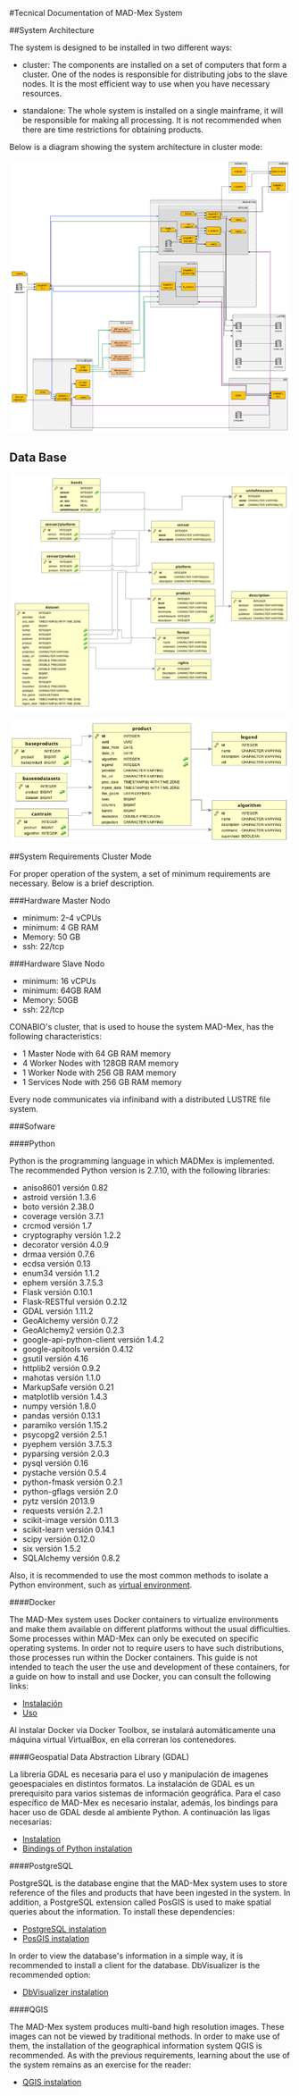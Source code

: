 #Tecnical Documentation of MAD-Mex System

##System Architecture

The system is designed to be installed in two different ways:


* cluster: The components are installed on a set of computers that form a cluster. One of the nodes is responsible for distributing jobs to the slave nodes. It is the most efficient way to use when you have necessary resources.


* standalone: The whole system is installed on a single mainframe, it will be responsible for making all processing. It is not recommended when there are time restrictions for obtaining products.

Below is a diagram showing the system architecture in cluster mode:

![MAD-Mex components diagram](../images/component_diagram.png)


## Data Base

![Database relational diagram](../images/eodata.png)

![Database relational diagram2](../images/product.png)

##System Requirements Cluster Mode

For proper operation of the system, a set of minimum requirements are necessary. Below is a brief description.

###Hardware Master Nodo
- minimum: 2-4 vCPUs
- minimum: 4 GB RAM
- Memory: 50 GB 
- ssh: 22/tcp

###Hardware Slave Nodo
- minimum: 16 vCPUs
- minimum: 64GB RAM
- Memory: 50GB
- ssh: 22/tcp

CONABIO's cluster, that is used to house the system MAD-Mex, has the following characteristics:

- 1 Master Node with 64 GB RAM memory
- 4 Worker Nodes with 128GB RAM memory
- 1 Worker Node with 256 GB RAM memory
- 1 Services Node with 256 GB RAM memory

Every node communicates via infiniband with a distributed LUSTRE file system.

###Sofware

####Python

Python is the programming language in which MADMex is implemented. The recommended Python version is 2.7.10, with the following libraries:


- aniso8601 versión 0.82
- astroid versión 1.3.6
- boto versión 2.38.0
- coverage versión 3.7.1
- crcmod versión 1.7
- cryptography versión 1.2.2
- decorator versión 4.0.9
- drmaa versión 0.7.6
- ecdsa versión 0.13
- enum34 versión 1.1.2
- ephem versión 3.7.5.3
- Flask versión 0.10.1
- Flask-RESTful versión 0.2.12
- GDAL versión 1.11.2
- GeoAlchemy versión 0.7.2
- GeoAlchemy2 versión 0.2.3
- google-api-python-client versión 1.4.2
- google-apitools versión 0.4.12
- gsutil versión 4.16
- httplib2 versión 0.9.2
- mahotas versión 1.1.0
- MarkupSafe versión 0.21
- matplotlib versión 1.4.3
- numpy versión 1.8.0
- pandas versión 0.13.1
- paramiko versión 1.15.2
- psycopg2 versión 2.5.1
- pyephem versión 3.7.5.3
- pyparsing versión 2.0.3
- pysql versión 0.16
- pystache versión 0.5.4
- python-fmask versión 0.2.1
- python-gflags versión 2.0
- pytz versión 2013.9
- requests versión 2.2.1
- scikit-image versión 0.11.3
- scikit-learn versión 0.14.1
- scipy versión 0.12.0
- six versión 1.5.2
- SQLAlchemy versión 0.8.2


Also, it is recommended to use the most common methods to isolate a Python environment, such as [virtual environment](https://virtualenv.pypa.io/en/latest/installation.html).

####Docker

The MAD-Mex system uses Docker containers to virtualize environments and make them available on different platforms without the usual difficulties. Some processes within MAD-Mex can only be executed on specific operating systems. In order not to require users to have such distributions, those processes run within the Docker containers. This guide is not intended to teach the user the use and development of these containers, for a guide on how to install and use Docker, you can consult the following links:


- [Instalación](https://docs.docker.com/engine/installation/)
- [Uso](https://docs.docker.com/mac/)

Al instalar Docker via Docker Toolbox, se instalará automáticamente una máquina virtual VirtualBox, en ella correran los contenedores.

####Geospatial Data Abstraction Library (GDAL)

La librería GDAL es necesaria para el uso y manipulación de imagenes geoespaciales en distintos formatos. La instalación de GDAL es un prerequisito para varios sistemas de información geográfica. Para el caso específico de MAD-Mex es necesario instalar, además, los bindings para hacer uso de GDAL desde al ambiente Python. A continuación las ligas necesarias:

- [Instalation](https://trac.osgeo.org/gdal/wiki/DownloadingGdalBinaries)
- [Bindings of Python instalation](https://pypi.python.org/pypi/GDAL/)

####PostgreSQL

PostgreSQL is the database engine that the MAD-Mex system uses to store reference of the files and products that have been ingested in the system. In addition, a PostgreSQL extension called PosGIS is used to make spatial queries about the information. To install these dependencies:

- [PostgreSQL instalation](http://www.postgresql.org/download/)
- [PosGIS instalation](http://postgis.net/install/)

In order to view the database's information in a simple way, it is recommended to install a client for the database. DbVisualizer is the recommended option:


- [DbVisualizer instalation](https://www.dbvis.com/download/)

####QGIS

The MAD-Mex system produces multi-band high resolution images. These images can not be viewed by traditional methods. In order to make use of them, the installation of the geographical information system QGIS is recommended. As with the previous requirements, learning about the use of the system remains as an exercise for the reader:



- [QGIS instalation](http://www.qgis.org/en/site/forusers/download.html)








